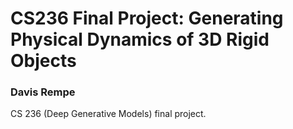 # CS236 Final Project: Generating Physical Dynamics of 3D Rigid Objects
### Davis Rempe
CS 236 (Deep Generative Models) final project.
